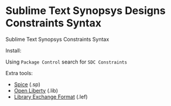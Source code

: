 Sublime Text Synopsys Designs Constraints Syntax
=========================================

Sublime Text Synopsys Constraints Syntax

Install:

Using ``Package Control`` search for ``SDC Constraints``


Extra tools:
  - [Spice](https://github.com/leoheck/sublime-spice) (.sp)
  - [Open Liberty](https://github.com/mtmoreira/sublime-liberty) (.lib)
  - [Library Exchange Format](https://sublime.wbond.net/package) (.lef)
